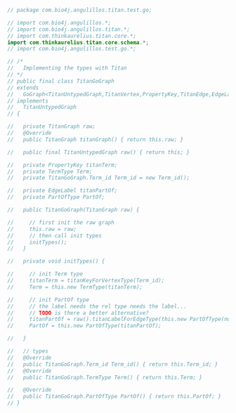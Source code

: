 
```java
// package com.bio4j.angulillos.titan.test.go;

// import com.bio4j.angulillos.*;
// import com.bio4j.angulillos.titan.*;
// import com.thinkaurelius.titan.core.*;
import com.thinkaurelius.titan.core.schema.*;
// import com.bio4j.angulillos.test.go.*;

// /*
//   Implementing the types with Titan
// */
// public final class TitanGoGraph
// extends 
//   GoGraph<TitanUntypedGraph,TitanVertex,PropertyKey,TitanEdge,EdgeLabel>
// implements 
//   TitanUntypedGraph
// {

//   private TitanGraph raw;
//   @Override
//   public TitanGraph titanGraph() { return this.raw; }

//   public final TitanUntypedGraph raw() { return this; }

//   private PropertyKey titanTerm;
//   private TermType Term; 
//   private TitanGoGraph.Term_id Term_id = new Term_id();

//   private EdgeLabel titanPartOf;
//   private PartOfType PartOf;

//   public TitanGoGraph(TitanGraph raw) {

//     // first init the raw graph
//     this.raw = raw;
//     // then call init types
//     initTypes();
//   }

//   private void initTypes() {

//     // init Term type
//     titanTerm = titanKeyForVertexType(Term_id);
//     Term = this.new TermType(titanTerm);

//     // init PartOf type
//     // the label needs the rel type needs the label...
//     // TODO is there a better alternative?
//     titanPartOf = raw().titanLabelForEdgeType(this.new PartOfType(null)); 
//     PartOf = this.new PartOfType(titanPartOf);

//   }

//   // types
//   @Override
//   public TitanGoGraph.Term_id Term_id() { return this.Term_id; }
//   @Override
//   public TitanGoGraph.TermType Term() { return this.Term; }

//   @Override
//   public TitanGoGraph.PartOfType PartOf() { return this.PartOf; }
// }
```




[test/java/com/bio4j/angulillos/titan/TitanGoGraph.java]: TitanGoGraph.java.md
[main/java/com/bio4j/angulillos/titan/TitanConversions.java]: ../../../../../../main/java/com/bio4j/angulillos/titan/TitanConversions.java.md
[main/java/com/bio4j/angulillos/titan/TitanTypedVertexIndex.java]: ../../../../../../main/java/com/bio4j/angulillos/titan/TitanTypedVertexIndex.java.md
[main/java/com/bio4j/angulillos/titan/TitanUntypedSchemaManager.java]: ../../../../../../main/java/com/bio4j/angulillos/titan/TitanUntypedSchemaManager.java.md
[main/java/com/bio4j/angulillos/titan/TitanTypedEdgeIndex.java]: ../../../../../../main/java/com/bio4j/angulillos/titan/TitanTypedEdgeIndex.java.md
[main/java/com/bio4j/angulillos/titan/TitanUntypedGraph.java]: ../../../../../../main/java/com/bio4j/angulillos/titan/TitanUntypedGraph.java.md